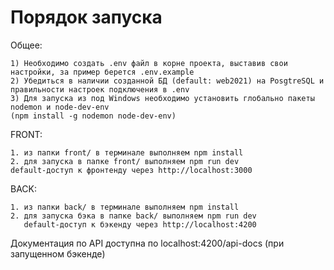 # Порядок запуска
Общее:

    1) Необходимо создать .env файл в корне проекта, выставив свои настройки, за пример берется .env.example
    2) Убедиться в наличии созданной БД (default: web2021) на PosgtreSQL и правильности настроек подключения в .env
    3) Для запуска из под Windows необходимо установить глобально пакеты nodemon и node-dev-env 
    (npm install -g nodemon node-dev-env)
FRONT: 

    1. из папки front/ в терминале выполняем npm install
    2. для запуска в папке front/ выполняем npm run dev
    default-доступ к фронтенду через http://localhost:3000
BACK:

    1. из папки back/ в терминале выполняем npm install
    2. для запуска бэка в папке back/ выполняем npm run dev
       default-доступ к бэкенду через http://localhost:4200

Документация по API доступна по localhost:4200/api-docs (при запущенном бэкенде)

